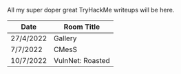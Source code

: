 All my super doper great TryHackMe writeups will be here.

Date		| Room Title
------------|------------------------
27/4/2022	| Gallery
7/7/2022	| CMesS
10/7/2022	| VulnNet: Roasted